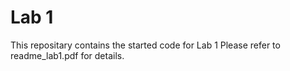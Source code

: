 # Lab 1 
This repositary contains the started code for Lab 1
Please refer to readme_lab1.pdf for details.

